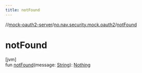 ```yaml
---
title: notFound
---
```

//[mock-oauth2-server](../../index.html)/[no.nav.security.mock.oauth2](index.html)/[notFound](not-found.html)



# notFound



[jvm]\
fun [notFound](not-found.html)(message: [String](https://kotlinlang.org/api/latest/jvm/stdlib/kotlin/-string/index.html)): [Nothing](https://kotlinlang.org/api/latest/jvm/stdlib/kotlin/-nothing/index.html)




